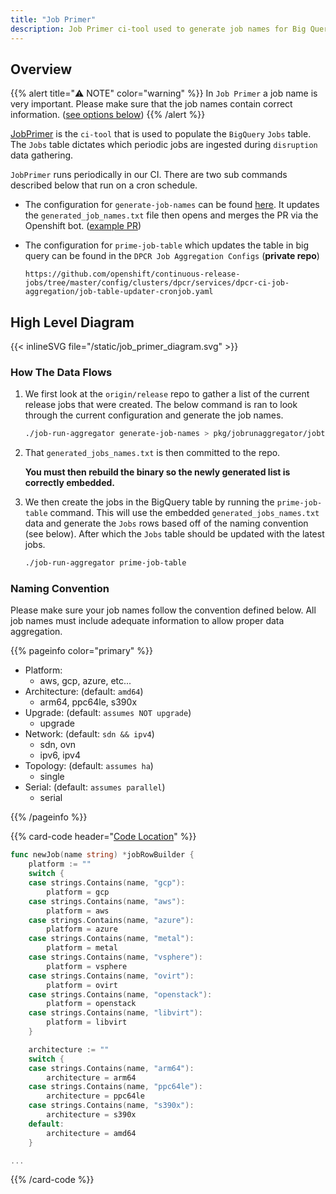 ```yaml
---
title: "Job Primer"
description: Job Primer ci-tool used to generate job names for Big Query.
---
```


## Overview

{{% alert title="⚠️ NOTE" color="warning" %}}
In `Job Primer` a job name is very important. Please make sure that the job names contain correct information. ([see options below](#naming-convention))
{{% /alert %}}

[JobPrimer](https://github.com/openshift/ci-tools/tree/master/pkg/jobrunaggregator/jobtableprimer) is the `ci-tool` that is used to populate the `BigQuery` `Jobs` table. The `Jobs` table dictates which periodic jobs are ingested during `disruption` data gathering.

`JobPrimer` runs periodically in our CI. There are two sub commands described below that run on a cron schedule.

- The configuration for `generate-job-names` can be found [here](https://github.com/openshift/release/blob/1b5cdb332b99ec32316c8c89cf8268204609505b/ci-operator/jobs/infra-periodics.yaml#L2441-L2487). It updates the `generated_job_names.txt` file then opens and merges the PR via the Openshift bot. ([example PR](https://github.com/openshift/ci-tools/pull/2924))

- The configuration for `prime-job-table` which updates the table in big query can be found in the `DPCR Job Aggregation Configs` (**private repo**)

  ```
  https://github.com/openshift/continuous-release-jobs/tree/master/config/clusters/dpcr/services/dpcr-ci-job-aggregation/job-table-updater-cronjob.yaml
  ```

## High Level Diagram

{{< inlineSVG file="/static/job_primer_diagram.svg" >}}

### How The Data Flows

1. We first look at the `origin/release` repo to gather a list of the current release jobs that were created. The below command is ran to look through the current configuration and generate the job names.

   ```sh
   ./job-run-aggregator generate-job-names > pkg/jobrunaggregator/jobtableprimer/generated_job_names.txt
   ```

1. That `generated_jobs_names.txt` is then committed to the repo.

   **You must then rebuild the binary so the newly generated list is correctly embedded.**

1. We then create the jobs in the BigQuery table by running the `prime-job-table` command. This will use the embedded `generated_jobs_names.txt` data and generate the `Jobs` rows based off of the naming convention (see below). After which the `Jobs` table should be updated with the latest jobs.

   ```sh
   ./job-run-aggregator prime-job-table
   ```

### Naming Convention

Please make sure your job names follow the convention defined below. All job names must include adequate information to allow proper data aggregation.

{{% pageinfo color="primary" %}}

- Platform:
  - aws, gcp, azure, etc...
- Architecture: (default: `amd64`)
  - arm64, ppc64le, s390x
- Upgrade: (default: `assumes NOT upgrade`)
  - upgrade
- Network: (default: `sdn && ipv4`)
  - sdn, ovn
  - ipv6, ipv4
- Topology: (default: `assumes ha`)
  - single
- Serial: (default: `assumes parallel`)
  - serial

{{% /pageinfo %}}

{{% card-code header="[Code Location](https://github.com/openshift/ci-tools/blob/659fc3fed6ebe7ed7fb0bde25330fe2f47e20d0b/pkg/jobrunaggregator/jobtableprimer/job_typer.go#L13-L114)" %}}

```go
func newJob(name string) *jobRowBuilder {
	platform := ""
	switch {
	case strings.Contains(name, "gcp"):
		platform = gcp
	case strings.Contains(name, "aws"):
		platform = aws
	case strings.Contains(name, "azure"):
		platform = azure
	case strings.Contains(name, "metal"):
		platform = metal
	case strings.Contains(name, "vsphere"):
		platform = vsphere
	case strings.Contains(name, "ovirt"):
		platform = ovirt
	case strings.Contains(name, "openstack"):
		platform = openstack
	case strings.Contains(name, "libvirt"):
		platform = libvirt
	}

	architecture := ""
	switch {
	case strings.Contains(name, "arm64"):
		architecture = arm64
	case strings.Contains(name, "ppc64le"):
		architecture = ppc64le
	case strings.Contains(name, "s390x"):
		architecture = s390x
	default:
		architecture = amd64
	}

...


```

{{% /card-code %}}
